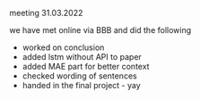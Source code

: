 meeting 31.03.2022

we have met online via BBB and did the following

- worked on conclusion
- added lstm without API to paper
- added MAE part for better context
- checked wording of sentences
- handed in the final project - yay


